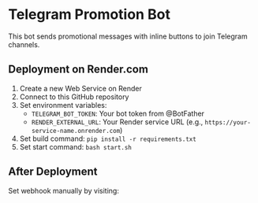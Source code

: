 # Telegram Promotion Bot

This bot sends promotional messages with inline buttons to join Telegram channels.

## Deployment on Render.com

1. Create a new Web Service on Render
2. Connect to this GitHub repository
3. Set environment variables:
   - `TELEGRAM_BOT_TOKEN`: Your bot token from @BotFather
   - `RENDER_EXTERNAL_URL`: Your Render service URL (e.g., `https://your-service-name.onrender.com`)
4. Set build command: `pip install -r requirements.txt`
5. Set start command: `bash start.sh`

## After Deployment

Set webhook manually by visiting:
